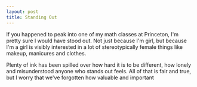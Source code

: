 ```yaml
---
layout: post
title: Standing Out 
---
```


If you happened to peak into one of my math classes at Princeton, I'm pretty sure I would have stood out.  Not just because I'm girl, but because I'm a girl is visibly interested in a lot of stereotypically female things like makeup, manicures and clothes.  

Plenty of ink has been spilled over how hard it is to be different, how lonely and misunderstood anyone who stands out feels.  All of that is fair and true, but I worry that we've forgotten how valuable and important 
